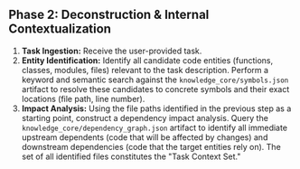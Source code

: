 ## Phase 2: Deconstruction & Internal Contextualization

1.  **Task Ingestion:** Receive the user-provided task.
2.  **Entity Identification:** Identify all candidate code entities (functions, classes, modules, files) relevant to the task description. Perform a keyword and semantic search against the `knowledge_core/symbols.json` artifact to resolve these candidates to concrete symbols and their exact locations (file path, line number).
3.  **Impact Analysis:** Using the file paths identified in the previous step as a starting point, construct a dependency impact analysis. Query the `knowledge_core/dependency_graph.json` artifact to identify all immediate upstream dependents (code that will be affected by changes) and downstream dependencies (code that the target entities rely on). The set of all identified files constitutes the "Task Context Set."